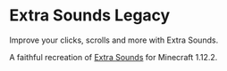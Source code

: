 # Extra Sounds Legacy
Improve your clicks, scrolls and more with Extra Sounds.

A faithful recreation of [Extra Sounds](https://github.com/stashymane/extra-sounds) for Minecraft 1.12.2.